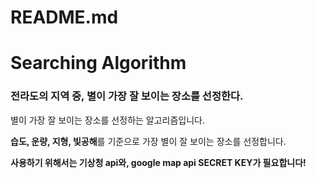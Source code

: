# README.md
# Searching Algorithm

### 전라도의 지역 중, 별이 가장 잘 보이는 장소를 선정한다. 



별이 가장 잘 보이는 장소를 선정하는 알고리즘입니다. 

**습도, 운량, 지형, 빛공해**를 기준으로 가장 별이 잘 보이는 장소를 선정합니다.

**사용하기 위해서는 기상청 api와, google map api SECRET KEY가 필요합니다!**

